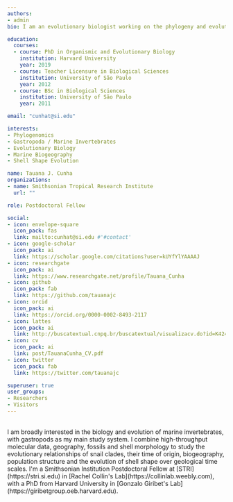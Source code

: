 ```yaml
---
authors:
- admin
bio: I am an evolutionary biologist working on the phylogeny and evolution of gastropods and other invertebrate critters.

education:
  courses:
  - course: PhD in Organismic and Evolutionary Biology
    institution: Harvard University
    year: 2019
  - course: Teacher Licensure in Biological Sciences
    institution: University of São Paulo
    year: 2012
  - course: BSc in Biological Sciences
    institution: University of São Paulo
    year: 2011

email: "cunhat@si.edu"

interests:
- Phylogenomics
- Gastropoda / Marine Invertebrates
- Evolutionary Biology
- Marine Biogeography
- Shell Shape Evolution

name: Tauana J. Cunha
organizations:
- name: Smithsonian Tropical Research Institute
  url: ""

role: Postdoctoral Fellow

social:
- icon: envelope-square
  icon_pack: fas
  link: mailto:cunhat@si.edu #'#contact'
- icon: google-scholar
  icon_pack: ai
  link: https://scholar.google.com/citations?user=kUYfYlYAAAAJ
- icon: researchgate
  icon_pack: ai
  link: https://www.researchgate.net/profile/Tauana_Cunha
- icon: github
  icon_pack: fab
  link: https://github.com/tauanajc
- icon: orcid
  icon_pack: ai
  link: https://orcid.org/0000-0002-8493-2117
- icon: lattes
  icon_pack: ai
  link: http://buscatextual.cnpq.br/buscatextual/visualizacv.do?id=K4245487P0
- icon: cv
  icon_pack: ai
  link: post/TauanaCunha_CV.pdf
- icon: twitter
  icon_pack: fab
  link: https://twitter.com/tauanajc

superuser: true
user_groups:
- Researchers
- Visitors
---
```


<br>
I am broadly interested in the biology and evolution of marine invertebrates, with gastropods as my main study system. I combine high-throughput molecular data, geography, fossils and shell morphology to study the evolutionary relationships of snail clades, their time of origin, biogeography, population structure and the evolution of shell shape over geological time scales. I'm a Smithsonian Institution Postdoctoral Fellow at [STRI](https://stri.si.edu) in [Rachel Collin's Lab](https://collinlab.weebly.com), with a PhD from Harvard University in [Gonzalo Giribet's Lab](https://giribetgroup.oeb.harvard.edu).
